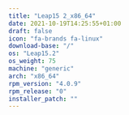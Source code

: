 ```yaml
---
title: "Leap15 2_x86_64"
date: 2021-10-19T14:25:55+01:00
draft: false
icon: "fa-brands fa-linux"
download-base: "/"
os: "Leap15.2"
os_weight: 75
machine: "generic"
arch: "x86_64"
rpm_version: "4.0.9"
rpm_release: "0"
installer_patch: ""
---
```

